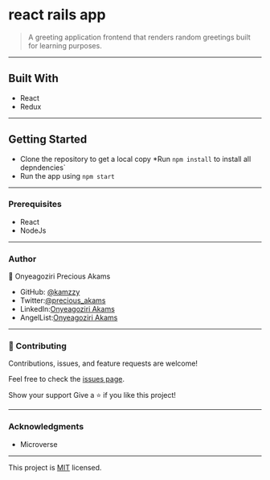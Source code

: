 # react rails app
> A greeting application frontend that renders random greetings built for learning purposes.

 ***
<!-- ### [Deployed version](https://arcane-mountain-22736.herokuapp.com/)
### [Demo](https://www.loom.com/share/264e6dfc03ec4d6ba608c6d549331072) -->
## Built With
* React
* Redux
***
## Getting Started

* Clone the repository to get a local copy
*Run `npm install` to install all depndencies`
* Run the app using `npm start`
***
<!-- ##  unit testing
* Run tests using rspec 
*** -->
### Prerequisites
* React
* NodeJs
***
### Author

👤 Onyeagoziri Precious Akams

* GitHub: [@kamzzy](https://github.com/kamzzy)
* Twitter:[@precious_akams](https://twitter.com/precious_akams)
* LinkedIn:[Onyeagoziri Akams](https://www.linkedin.com/in/onyeagoziri-akams/)
* AngelList:[Onyeagoziri Akams](https://angel.co/u/onyeagoziri-akams)
***
### 🤝 Contributing
Contributions, issues, and feature requests are welcome!

Feel free to check the [issues page](../../issues/).

Show your support
Give a ⭐️ if you like this project!
***
### Acknowledgments
* Microverse
 ***

This project is [MIT](./MIT.md) licensed.
